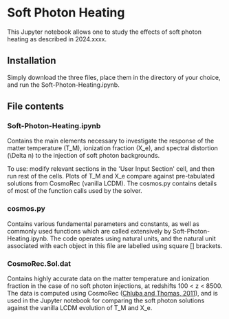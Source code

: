 # Soft Photon Heating

This Jupyter notebook allows one to study the effects of soft photon heating as described in 2024.xxxx.

## Installation
Simply download the three files, place them in the directory of your choice, and run the Soft-Photon-Heating.ipynb. 

## File contents

### Soft-Photon-Heating.ipynb
Contains the main elements necessary to investigate the response of the matter temperature (T_M), ionization fraction (X_e), and spectral distortion (\Delta n) to the injection of soft photon backgrounds.

To use: modify relevant sections in the 'User Input Section' cell, and then run rest of the cells.
Plots of T_M and X_e compare against pre-tabulated solutions from CosmoRec (vanilla LCDM).
The cosmos.py contains details of most of the function calls used by the solver.

### cosmos.py
Contains various fundamental parameters and constants, as well as commonly used functions which are called extensively by Soft-Photon-Heating.ipynb. The code operates using natural units, and the natural unit associated with each object in this file are labelled using square [] brackets. 

### CosmoRec.Sol.dat
Contains highly accurate data on the matter temperature and ionization fraction in the case of no soft photon injections, at redshifts 100 < z < 8500. The data is computed using CosmoRec ([Chluba and Thomas, 2011](https://inspirehep.net/literature/873187)), and is used in the Jupyter notebook for comparing the soft photon solutions against the vanilla LCDM evolution of T_M and X_e.

